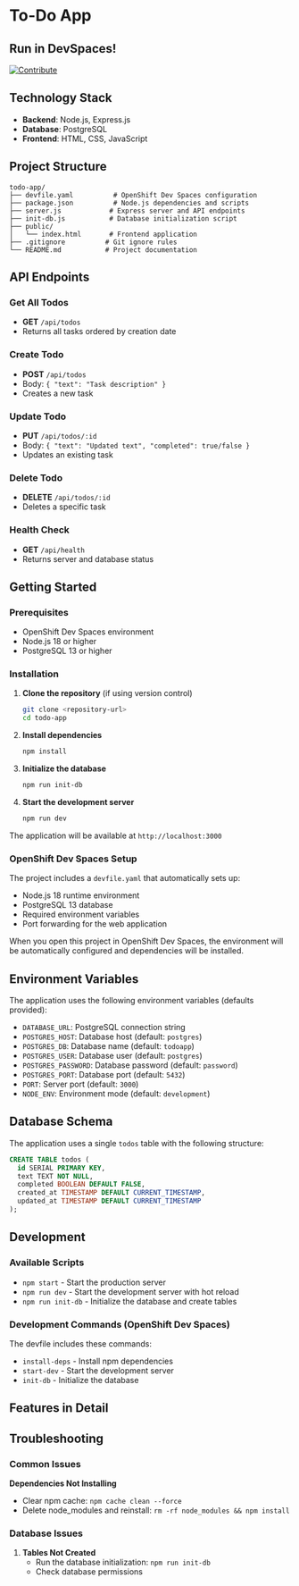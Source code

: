 # To-Do App


## Run in DevSpaces!

[![Contribute](https://www.eclipse.org/che/contribute.svg)](https://devspaces.apps.cluster-rwcdr.rwcdr.sandbox2074.opentlc.com/#https://github.com/malarhab/one-click-devspaces-demo.git)

## Technology Stack

- **Backend**: Node.js, Express.js
- **Database**: PostgreSQL
- **Frontend**: HTML, CSS, JavaScript 

## Project Structure

```
todo-app/
├── devfile.yaml          # OpenShift Dev Spaces configuration
├── package.json          # Node.js dependencies and scripts
├── server.js            # Express server and API endpoints
├── init-db.js           # Database initialization script
├── public/
│   └── index.html       # Frontend application
├── .gitignore          # Git ignore rules
└── README.md           # Project documentation
```

## API Endpoints

### Get All Todos
- **GET** `/api/todos`
- Returns all tasks ordered by creation date

### Create Todo
- **POST** `/api/todos`
- Body: `{ "text": "Task description" }`
- Creates a new task

### Update Todo
- **PUT** `/api/todos/:id`
- Body: `{ "text": "Updated text", "completed": true/false }`
- Updates an existing task

### Delete Todo
- **DELETE** `/api/todos/:id`
- Deletes a specific task

### Health Check
- **GET** `/api/health`
- Returns server and database status

## Getting Started

### Prerequisites

- OpenShift Dev Spaces environment
- Node.js 18 or higher
- PostgreSQL 13 or higher

### Installation

1. **Clone the repository** (if using version control)
   ```bash
   git clone <repository-url>
   cd todo-app
   ```

2. **Install dependencies**
   ```bash
   npm install
   ```

3. **Initialize the database**
   ```bash
   npm run init-db
   ```

4. **Start the development server**
   ```bash
   npm run dev
   ```

The application will be available at `http://localhost:3000`

### OpenShift Dev Spaces Setup

The project includes a `devfile.yaml` that automatically sets up:
- Node.js 18 runtime environment
- PostgreSQL 13 database
- Required environment variables
- Port forwarding for the web application

When you open this project in OpenShift Dev Spaces, the environment will be automatically configured and dependencies will be installed.

## Environment Variables

The application uses the following environment variables (defaults provided):

- `DATABASE_URL`: PostgreSQL connection string
- `POSTGRES_HOST`: Database host (default: `postgres`)
- `POSTGRES_DB`: Database name (default: `todoapp`)
- `POSTGRES_USER`: Database user (default: `postgres`)
- `POSTGRES_PASSWORD`: Database password (default: `password`)
- `POSTGRES_PORT`: Database port (default: `5432`)
- `PORT`: Server port (default: `3000`)
- `NODE_ENV`: Environment mode (default: `development`)

## Database Schema

The application uses a single `todos` table with the following structure:

```sql
CREATE TABLE todos (
  id SERIAL PRIMARY KEY,
  text TEXT NOT NULL,
  completed BOOLEAN DEFAULT FALSE,
  created_at TIMESTAMP DEFAULT CURRENT_TIMESTAMP,
  updated_at TIMESTAMP DEFAULT CURRENT_TIMESTAMP
);
```

## Development

### Available Scripts

- `npm start` - Start the production server
- `npm run dev` - Start the development server with hot reload
- `npm run init-db` - Initialize the database and create tables

### Development Commands (OpenShift Dev Spaces)

The devfile includes these commands:
- `install-deps` - Install npm dependencies
- `start-dev` - Start the development server
- `init-db` - Initialize the database

## Features in Detail



## Troubleshooting

### Common Issues
 **Dependencies Not Installing**
   - Clear npm cache: `npm cache clean --force`
   - Delete node_modules and reinstall: `rm -rf node_modules && npm install`

### Database Issues

1. **Tables Not Created**
   - Run the database initialization: `npm run init-db`
   - Check database permissions